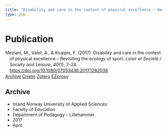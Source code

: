 ```yaml
---
title: "Disability and care in the context of physical excellence – Revisiting the ecology of sport"
type: pub
---
```

<h1>Publication</h1>
<article id="csl-bib-container-CDLILBKG" class="csl-bib-container">
  <div class="csl-bib-body" style="line-height: 1.35; padding-left: 1em; text-indent:-1em;">
  <div class="csl-entry">Meziani, M., Valet, A., &amp; Kiuppis, F. (2017). Disability and care in the context of physical excellence &#x2013; Revisiting the ecology of sport. <i>Loisir et Soci&#xE9;t&#xE9; / Society and Leisure</i>, <i>40</i>(1), 7&#x2013;24. <a href="https://doi.org/10.1080/07053436.2017.1282038">https://doi.org/10.1080/07053436.2017.1282038</a></div>
</div>
  <div class="csl-bib-buttons">
    <a href="#taxonomy-article-CDLILBKG" class="csl-bib-button">Archive</a>
    <a href="https://app.cristin.no/results/show.jsf?id=1463422" alt="Cristin URL" class="csl-bib-button">Cristin</a>
    <a href="http://zotero.org/groups/5022929/items/CDLILBKG" alt="Zotero URL" class="csl-bib-button">Zotero</a>
    <a href="http://ezproxy.inn.no/login?url=https://doi.org/10.1080/07053436.2017.1282038" class="csl-bib-button">EZproxy</a>
  </div>
  <div id="csl-bib-meta-container-CDLILBKG"></div>
</article>
<div id="csl-bib-meta-CDLILBKG" class="csl-bib-meta">
  <article id="taxonomy-article-CDLILBKG" class="taxonomy-article">
    <h1>Archive</h1>
    <ul>
      <li>Inland Norway University of Applied Sciences</li>
      <li>Faculty of Education</li>
      <li>Department of Pedagogy – Lillehammer</li>
      <li>2017</li>
      <li>April</li>
    </ul>
  </article>
</div>
